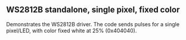 ## WS2812B standalone, single pixel, fixed color
Demonstrates the WS2812B driver. The code sends pulses for a single pixel/LED, with color fixed white at 25% (0x404040).
